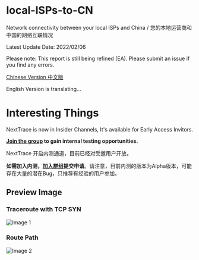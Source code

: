 # local-ISPs-to-CN
Network connectivity between your local ISPs and China / 您的本地运营商和中国的网络互联情况

Latest Update Date: 2022/02/06

Please note: This report is still being refined (EA). Please submit an issue if you find any errors.

[Chinese Version 中文版](https://github.com/sjlleo/local-ISPs-to-CN/blob/main/report_zh_CN.md)

English Version is translating...

# Interesting Things

NextTrace is now in Insider Channels, It's available for Early Access Invitors.

**[Join the group](https://t.me/bettertrace) to gain internal testing opportunities.**

NextTrace 开启内测通道，目前已经对受邀用户开放。

**如需加入内测，[加入群组](https://t.me/nexttrace)提交申请**。请注意，目前内测的版本为Alpha版本，可能存在大量的潜在Bug，只推荐有经验的用户参加。

## Preview Image

### Traceroute with TCP SYN

![Image 1](https://user-images.githubusercontent.com/13616352/168771657-4fba9fa4-7617-499c-be97-aa56799c616d.png)

### Route Path

![Image 2](https://user-images.githubusercontent.com/13616352/168775293-f6275bd3-3199-41af-b573-9f9b9e4336eb.png)
